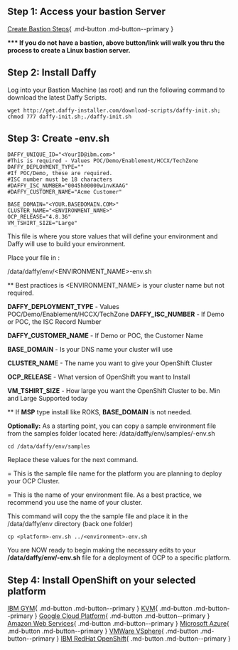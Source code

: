 ## Step 1: Access your bastion Server
[Create Bastion Steps](../Supporting-Software/Create-Your-Own-Bastion.md){ .md-button .md-button--primary }

  <b>*** If  you do not have a bastion, above button/link will walk you thru the process to create a Linux bastion server.</b>

## Step 2: Install Daffy

Log into your Bastion Machine (as root) and run the following command to download the latest Daffy Scripts.

```
wget http://get.daffy-installer.com/download-scripts/daffy-init.sh; chmod 777 daffy-init.sh;./daffy-init.sh

```

## Step 3: Create <environment-name>-env.sh

```
DAFFY_UNIQUE_ID="<YourID@ibm.com>"
#This is required - Values POC/Demo/Enablement/HCCX/TechZone
DAFFY_DEPLOYMENT_TYPE=""
#If POC/Demo, these are required.
#ISC number must be 18 characters
#DAFFY_ISC_NUMBER="0045h00000w1nvKAAG"
#DAFFY_CUSTOMER_NAME="Acme Customer"

BASE_DOMAIN="<YOUR.BASEDOMAIN.COM>"
CLUSTER_NAME="<ENVIRONMENT_NAME>"
OCP_RELEASE="4.8.36"
VM_TSHIRT_SIZE="Large"
```

This file is where you store values that will define your environment and Daffy will use to build your environment.

Place your file in :

/data/daffy/env/<ENVIRONMENT_NAME>-env.sh



** Best practices is <ENVIRONMENT_NAME> is your cluster name but not required.



**DAFFY_DEPLOYMENT_TYPE** - Values POC/Demo/Enablement/HCCX/TechZone
**DAFFY_ISC_NUMBER** - If Demo or POC, the ISC Record Number

**DAFFY_CUSTOMER_NAME** - If Demo or POC, the Customer Name

**BASE_DOMAIN** - Is your DNS name your cluster will use

**CLUSTER_NAM**E - The name you want to give your OpenShift Cluster

**OCP_RELEASE** - What version of OpenShift you want to Install

**VM_TSHIRT_SIZE** - How large you want the OpenShift Cluster to be. Min and Large Supported today

** If **MSP** type install like ROKS, **BASE_DOMAIN** is not needed.

**Optionally:** As a starting point, you can copy a sample environment file from the samples folder located here:  /data/daffy/env/samples/<platform>-env.sh
```
cd /data/daffy/env/samples
```

Replace these values for the next command.

**<platform>** = This is the sample file name for the platform you are planning to deploy your OCP Cluster.

**<environment>** = This is the name of your environment file. As a best practice, we recommend you use the name of your cluster.

This command will copy the the sample file and place it in the /data/daffy/env directory (back one folder)

```
cp <platform>-env.sh ../<environment>-env.sh

```

You are NOW ready to begin making the necessary edits to your **/data/daffy/env/<environment>-env.sh** file for a deployment of OCP to a specific platform.

## Step 4: Install OpenShift on your selected platform

[IBM GYM](../Deploying-OCP/IBM-gym.md){ .md-button .md-button--primary }
[KVM](../Deploying-OCP/kvm.md){ .md-button .md-button--primary }
[Google Cloud Platform](../Deploying-OCP/GCP.md){ .md-button .md-button--primary }
[Amazon Web Services](../Deploying-OCP/AWS.md){ .md-button .md-button--primary }
[Microsoft Azure](../Deploying-OCP/Azure.md){ .md-button .md-button--primary }
[VMWare VSphere](../Deploying-OCP/VSphere.md){ .md-button .md-button--primary }
[IBM RedHat OpenShift](../Deploying-OCP/ROK.md){ .md-button .md-button--primary }
